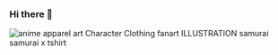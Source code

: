 ### Hi there 👋

<!--
**jange29/jange29** is a ✨ _special_ ✨ repository because its `README.md` (this file) appears on your GitHub profile.

Here are some ideas to get you started:

- 🔭 I’m currently working on ...
- 🌱 I’m currently learning ...
- 👯 I’m looking to collaborate on ...
- 🤔 I’m looking for help with ...
- 💬 Ask me about ...
- 📫 How to reach me: ...
- 😄 Pronouns: ...
- ⚡ Fun fact: ...
-->
<div class="ImageElement-root-kir ImageElement-loaded-icR"><img src="https://mir-s3-cdn-cf.behance.net/project_modules/1400/09b598143467957.627b2873da7ac.jpg" srcset="https://mir-s3-cdn-cf.behance.net/project_modules/disp/09b598143467957.627b2873da7ac.jpg 600w, https://mir-s3-cdn-cf.behance.net/project_modules/max_1200/09b598143467957.627b2873da7ac.jpg 1200w, https://mir-s3-cdn-cf.behance.net/project_modules/1400_opt_1/09b598143467957.627b2873da7ac.jpg 1400w, https://mir-s3-cdn-cf.behance.net/project_modules/fs/09b598143467957.627b2873da7ac.jpg 1920w, https://mir-s3-cdn-cf.behance.net/project_modules/2800_opt_1/09b598143467957.627b2873da7ac.jpg 2800w" sizes="(max-width: 1400px) 100vw, 1400px" alt="anime apparel art Character Clothing fanart ILLUSTRATION  samurai samurai x tshirt" loading="lazy" class="ImageElement-image-SRv ImageElement-blockPointerEvents-Rkg"><!----></div>
